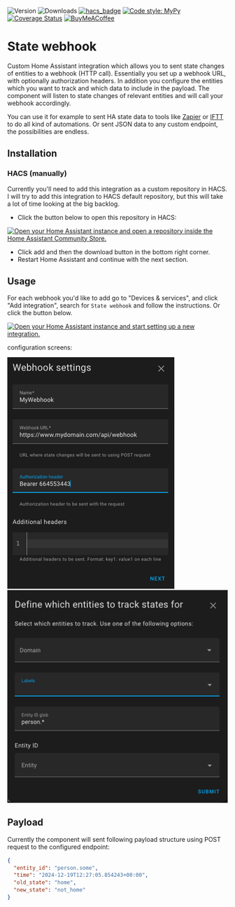 ![Version](https://img.shields.io/github/v/release/bramstroker/homeassistant-state-webhook?style=for-the-badge)
![Downloads](https://img.shields.io/github/downloads/bramstroker/homeassistant-state-webhook/total?style=for-the-badge)
[![hacs_badge](https://img.shields.io/badge/HACS-Custom-41BDF5.svg?style=for-the-badge)](https://github.com/hacs/integration)
[![Code style: MyPy](https://img.shields.io/badge/type%20checked-mypy-blue.svg?style=for-the-badge)](https://mypy-lang.org/)
[![Coverage Status](https://img.shields.io/coveralls/github/bramstroker/homeassistant-state-webhook/badge.svg?branch=master&style=for-the-badge)](https://coveralls.io/github/bramstroker/homeassistant-state-webhook?branch=main)
[![BuyMeACoffee](https://img.shields.io/badge/-buy_me_a%C2%A0coffee-gray?logo=buy-me-a-coffee&style=for-the-badge)](https://www.buymeacoffee.com/bramski)

# State webhook

Custom Home Assistant integration which allows you to sent state changes of entities to a webhook (HTTP call).
Essentially you set up a webhook URL, with optionally authorization headers.
In addition you configure the entities which you want to track and which data to include in the payload.
The component will listen to state changes of relevant entities and will call your webhook accordingly.

You can use it for example to sent HA state data to tools like [Zapier](https://zapier.com/) or [IFTT](https://ifttt.com/) to do all kind of automations.
Or sent JSON data to any custom endpoint, the possibilities are endless.

## Installation

### HACS (manually)

Currently you'll need to add this integration as a custom repository in HACS.
I will try to add this integration to HACS default repository, but this will take a lot of time looking at the big backlog.

- Click the button below to open this repository in HACS:
  
[![Open your Home Assistant instance and open a repository inside the Home Assistant Community Store.](https://my.home-assistant.io/badges/hacs_repository.svg)](https://my.home-assistant.io/redirect/hacs_repository/?owner=bramstroker&repository=homeassistant-state-webhook&category=integration)
- Click add and then the download button in the bottom right corner.
- Restart Home Assistant and continue with the next section.

## Usage

For each webhook you'd like to add go to "Devices & services", and click "Add integration", search for `State webhook` and follow the instructions.
Or click the button below.

[![Open your Home Assistant instance and start setting up a new integration.](https://my.home-assistant.io/badges/config_flow_start.svg)](https://my.home-assistant.io/redirect/config_flow_start/?domain=state_webhook)

configuration screens:

![alt text](https://github.com/bramstroker/homeassistant-state-webhook/blob/main/docs/assets/config_flow1.png?raw=true)
![alt text](https://github.com/bramstroker/homeassistant-state-webhook/blob/main/docs/assets/config_flow2.png?raw=true)

## Payload

Currently the component will sent following payload structure using POST request to the configured endpoint:

```json
{
  "entity_id": "person.some",
  "time": "2024-12-19T12:27:05.854243+00:00",
  "old_state": "home",
  "new_state": "not_home"
}
```
